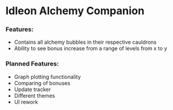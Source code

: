 # Idleon Alchemy Companion

### Features:
- Contains all alchemy bubbles in their respective cauldrons
- Ability to see bonus increase from a range of levels from x to y


### Planned Features:
- Graph plotting functionality
- Comparing of bonuses
- Update tracker
- Different themes
- UI rework
